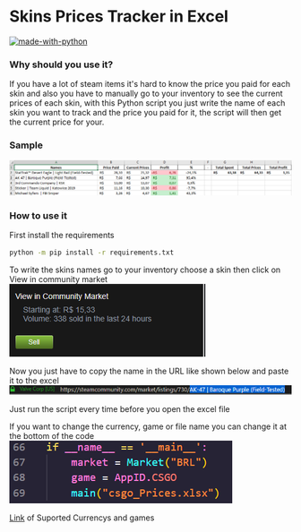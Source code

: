 # Skins Prices Tracker in Excel
[![made-with-python](https://img.shields.io/badge/Made%20with-Python-1f425f.svg)](https://www.python.org/)

### Why should you use it?
If you have a lot of steam items it's hard to know the price you paid for each skin and also you have to manually go to your inventory to see the current prices of each skin, with this Python script you just write the name of each skin you want to track and the price you paid for it, the script will then get the current price for your.

### Sample
![Sample Img](imgs/sample.png)

### How to use it
First install the requirements
```sh
python -m pip install -r requirements.txt
```

To write the skins names go to your inventory choose a skin then click on View in community market
![Inventory Img](imgs/inventory.png)

Now you just have to copy the name in the URL like shown below and paste it to the excel
![Url Img](imgs/url.png)

Just run the script every time before you open the excel file

If you want to change the currency, game or file name you can change it at the bottom of the code
![Url Img](imgs/change.png)

[Link](https://steam-community-market.readthedocs.io/en/latest/pages/enums.html#esteamcurrency) of Suported Currencys and games
